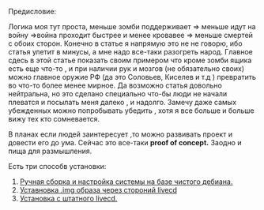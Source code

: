 
Предисловие: 




Логика моя тут проста, меньше зомби поддерживает => меньше идут на войну =>война проходит быстрее и менее кровавее =>  меньше смертей с обоих сторон. 
Конечно в статье я напрямую это не не говорю, ибо статья улетит в минусы, а мне надо все-таки разогреть народ. 
Главное сдесь в этой статье показать своим примером что кроме зомби ящика есть еще что-то , и при наличии рук и мозгов (не обязательно своих) можно главное оружие РФ  (да это Соловьев, Киселев и т.д ) превратить во что-то  более менее  мирное. 
Да возможно статья довольно нейтральна, но это сделано специально что-бы люди не начали плеватся и посылать меня далеко , и надолго. Замечу даже самых убежденных можно попробывать убедить , хотя я все больше и больше вижу тех кто сомневается.

В планах если людей заинтересует ,то можно развивать проект и довести его до ума.
Сейчас это все-таки **proof of concept.** Заодно и пища для размышления. 



Есть три способв установки: 
1) [Ручная сборка и настройка системы на базе чистого дебиана.](https://github.com/alex5250/replace-tv-os/blob/main/manual/manual.md)
2) [Уставновка .img образа через стороний livecd](https://github.com/alex5250/replace-tv-os/blob/main/manual/double_usb_install.md)
3) [Установка с штатного livecd.](https://github.com/alex5250/replace-tv-os/blob/main/manual/livecd.md)

